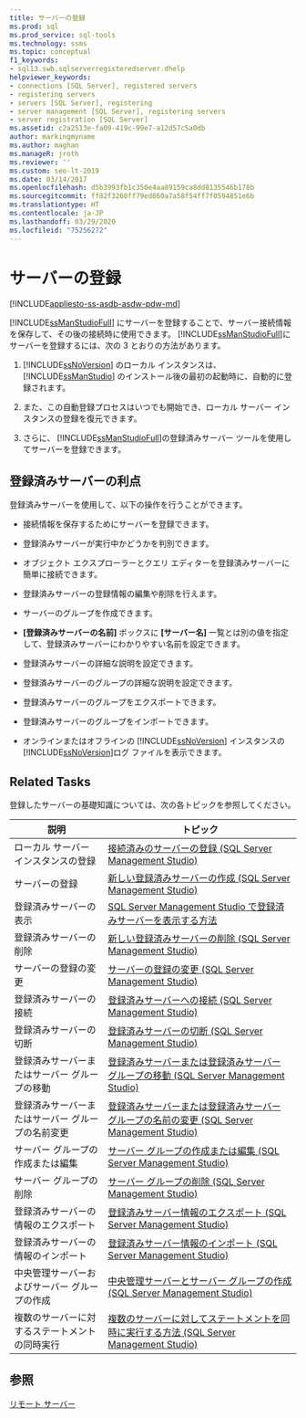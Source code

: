 ```yaml
---
title: サーバーの登録
ms.prod: sql
ms.prod_service: sql-tools
ms.technology: ssms
ms.topic: conceptual
f1_keywords:
- sql13.swb.sqlserverregisteredserver.dhelp
helpviewer_keywords:
- connections [SQL Server], registered servers
- registering servers
- servers [SQL Server], registering
- server management [SQL Server], registering servers
- server registration [SQL Server]
ms.assetid: c2a2513e-fa09-419c-99e7-a12d57c5a0db
author: markingmyname
ms.author: maghan
ms.manageR: jroth
ms.reviewer: ''
ms.custom: seo-lt-2019
ms.date: 03/14/2017
ms.openlocfilehash: d5b3993fb1c350e4aa89159ca8dd8135546b178b
ms.sourcegitcommit: ff82f3260ff79ed860a7a58f54ff7f0594851e6b
ms.translationtype: HT
ms.contentlocale: ja-JP
ms.lasthandoff: 03/29/2020
ms.locfileid: "75256272"
---
```

# <a name="register-servers"></a>サーバーの登録

[!INCLUDE[appliesto-ss-asdb-asdw-pdw-md](../../includes/appliesto-ss-asdb-asdw-pdw-md.md)]

[!INCLUDE[ssManStudioFull](../../includes/ssmanstudiofull-md.md)] にサーバーを登録することで、サーバー接続情報を保存して、その後の接続時に使用できます。 [!INCLUDE[ssManStudioFull](../../includes/ssmanstudiofull-md.md)]にサーバーを登録するには、次の 3 とおりの方法があります。  
  
1.  [!INCLUDE[ssNoVersion](../../includes/ssnoversion-md.md)] のローカル インスタンスは、 [!INCLUDE[ssManStudio](../../includes/ssmanstudio-md.md)] のインストール後の最初の起動時に、自動的に登録されます。  
  
2.  また、この自動登録プロセスはいつでも開始でき、ローカル サーバー インスタンスの登録を復元できます。  
  
3.  さらに、 [!INCLUDE[ssManStudioFull](../../includes/ssmanstudiofull-md.md)]の登録済みサーバー ツールを使用してサーバーを登録できます。  
  
## <a name="benefits-of-registered-servers"></a>登録済みサーバーの利点  
 登録済みサーバーを使用して、以下の操作を行うことができます。  
  
-   接続情報を保存するためにサーバーを登録できます。  
  
-   登録済みサーバーが実行中かどうかを判別できます。  
  
-   オブジェクト エクスプローラーとクエリ エディターを登録済みサーバーに簡単に接続できます。  
  
-   登録済みサーバーの登録情報の編集や削除を行えます。  
  
-   サーバーのグループを作成できます。  
  
-   **[登録済みサーバーの名前]** ボックスに **[サーバー名]** 一覧とは別の値を指定して、登録済みサーバーにわかりやすい名前を設定できます。  
  
-   登録済みサーバーの詳細な説明を設定できます。  
  
-   登録済みサーバーのグループの詳細な説明を設定できます。  
  
-   登録済みサーバーのグループをエクスポートできます。  
  
-   登録済みサーバーのグループをインポートできます。  
  
-   オンラインまたはオフラインの [!INCLUDE[ssNoVersion](../../includes/ssnoversion-md.md)] インスタンスの [!INCLUDE[ssNoVersion](../../includes/ssnoversion-md.md)]ログ ファイルを表示できます。  
  
## <a name="related-tasks"></a>Related Tasks  
 登録したサーバーの基礎知識については、次の各トピックを参照してください。  
  
|**説明**|**トピック**|  
|---------------------|---------------|  
|ローカル サーバー インスタンスの登録|[接続済みのサーバーの登録 &#40;SQL Server Management Studio&#41;](../../tools/sql-server-management-studio/register-a-connected-server-sql-server-management-studio.md)|  
|サーバーの登録|[新しい登録済みサーバーの作成 &#40;SQL Server Management Studio&#41;](../../tools/sql-server-management-studio/create-a-new-registered-server-sql-server-management-studio.md)|  
|登録済みサーバーの表示|[SQL Server Management Studio で登録済みサーバーを表示する方法](../../tools/sql-server-management-studio/view-registered-servers-in-sql-server-management-studio.md)|  
|登録済みサーバーの削除|[新しい登録済みサーバーの削除 &#40;SQL Server Management Studio&#41;](../../tools/sql-server-management-studio/remove-a-registered-server-sql-server-management-studio.md)|  
|サーバーの登録の変更|[サーバーの登録の変更 &#40;SQL Server Management Studio&#41;](../../tools/sql-server-management-studio/change-a-server-s-registration-sql-server-management-studio.md)|  
|登録済みサーバーの接続|[登録済みサーバーへの接続 &#40;SQL Server Management Studio&#41;](../../tools/sql-server-management-studio/connect-to-a-registered-server-sql-server-management-studio.md)|  
|登録済みサーバーの切断|[登録済みサーバーの切断 &#40;SQL Server Management Studio&#41;](../../tools/sql-server-management-studio/disconnect-from-a-registered-server-sql-server-management-studio.md)|  
|登録済みサーバーまたはサーバー グループの移動|[登録済みサーバーまたは登録済みサーバー グループの移動 &#40;SQL Server Management Studio&#41;](../../tools/sql-server-management-studio/move-a-registered-server-or-registered-server-group.md)|  
|登録済みサーバーまたはサーバー グループの名前変更|[登録済みサーバーまたは登録済みサーバー グループの名前の変更 &#40;SQL Server Management Studio&#41;](../../tools/sql-server-management-studio/change-the-name-of-registered-server-or-registered-server-group.md)|  
|サーバー グループの作成または編集|[サーバー グループの作成または編集 &#40;SQL Server Management Studio&#41;](../../tools/sql-server-management-studio/create-or-edit-a-server-group-sql-server-management-studio.md)|  
|サーバー グループの削除|[サーバー グループの削除 &#40;SQL Server Management Studio&#41;](../../tools/sql-server-management-studio/remove-a-server-group-sql-server-management-studio.md)|  
|登録済みサーバーの情報のエクスポート|[登録済みサーバー情報のエクスポート &#40;SQL Server Management Studio&#41;](../../tools/sql-server-management-studio/export-registered-server-information-sql-server-management-studio.md)|  
|登録済みサーバーの情報のインポート|[登録済みサーバー情報のインポート &#40;SQL Server Management Studio&#41;](../../tools/sql-server-management-studio/import-registered-server-information-sql-server-management-studio.md)|  
|中央管理サーバーおよびサーバー グループの作成|[中央管理サーバーとサーバー グループの作成 &#40;SQL Server Management Studio&#41;](../../tools/sql-server-management-studio/create-a-central-management-server-and-server-group.md)|  
|複数のサーバーに対するステートメントの同時実行|[複数のサーバーに対してステートメントを同時に実行する方法 &#40;SQL Server Management Studio&#41;](../../tools/sql-server-management-studio/execute-statements-against-multiple-servers-simultaneously.md)|  
  
## <a name="see-also"></a>参照  
 [リモート サーバー](../../database-engine/configure-windows/remote-servers.md)  
  
  
